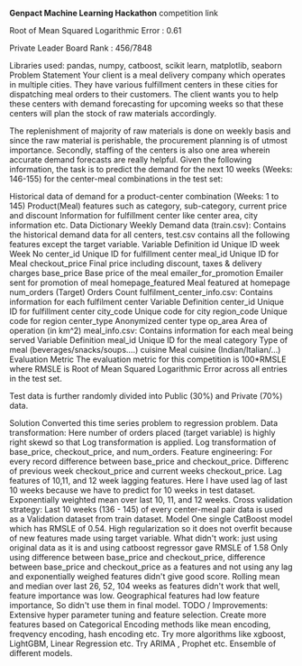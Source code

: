 **Genpact Machine Learning Hackathon**
competition link

Root of Mean Squared Logarithmic Error : 0.61

Private Leader Board Rank : 456/7848

Libraries used:
pandas, numpy, catboost, scikit learn, matplotlib, seaborn
Problem Statement
Your client is a meal delivery company which operates in multiple cities. They have various fulfillment centers in these cities for dispatching meal orders to their customers. The client wants you to help these centers with demand forecasting for upcoming weeks so that these centers will plan the stock of raw materials accordingly.

The replenishment of majority of raw materials is done on weekly basis and since the raw material is perishable, the procurement planning is of utmost importance. Secondly, staffing of the centers is also one area wherein accurate demand forecasts are really helpful. Given the following information, the task is to predict the demand for the next 10 weeks (Weeks: 146-155) for the center-meal combinations in the test set:

Historical data of demand for a product-center combination (Weeks: 1 to 145)
Product(Meal) features such as category, sub-category, current price and discount
Information for fulfillment center like center area, city information etc.
Data Dictionary
Weekly Demand data (train.csv): Contains the historical demand data for all centers, test.csv contains all the following features except the target variable.
Variable	Definition
id	Unique ID
week	Week No
center_id	Unique ID for fulfillment center
meal_id	Unique ID for Meal
checkout_price	Final price including discount, taxes & delivery charges
base_price	Base price of the meal
emailer_for_promotion	Emailer sent for promotion of meal
homepage_featured Meal	featured at homepage
num_orders	(Target) Orders Count
fulfilment_center_info.csv: Contains information for each fulfilment center
Variable	Definition
center_id	Unique ID for fulfillment center
city_code	Unique code for city
region_code	Unique code for region
center_type	Anonymized center type
op_area	Area of operation (in km^2)
meal_info.csv: Contains information for each meal being served
Variable	Definition
meal_id	Unique ID for the meal
category	Type of meal (beverages/snacks/soups….)
cuisine	Meal cuisine (Indian/Italian/…)
Evaluation Metric
The evaluation metric for this competition is 100*RMSLE where RMSLE is Root of Mean Squared Logarithmic Error across all entries in the test set.

Test data is further randomly divided into Public (30%) and Private (70%) data.

Solution
Converted this time series problem to regression problem.
Data transformation:
Here number of orders placed (target variable) is highly right skewd so that Log transformation is applied.
Log transformation of base_price, checkout_price, and num_orders.
Feature engineering:
For every record difference between base_price and checkout_price.
Differenc of previous week checkout_price and current weeks checkout_price.
Lag features of 10,11, and 12 week lagging features. Here I have used lag of last 10 weeks because we have to predict for 10 weeks in test dataset.
Exponentially weighted mean over last 10, 11, and 12 weeks.
Cross validation strategy:
Last 10 weeks (136 - 145) of every center-meal pair data is used as a Validation dataset from train dataset.
Model
One single CatBoost model which has RMSLE of 0.54.
High regularization so it does not overfit because of new features made using target variable.
What didn't work:
just using original data as it is and using catboost regressor gave RMSLE of 1.58
Only using difference between base_price and checkout_price, difference between base_price and checkout_price as a features and not using any lag and exponentially weighed features didn't give good score.
Rolling mean and median over last 26, 52, 104 weeks as features didn't work that well, feature importance was low.
Geographical features had low feature importance, So didn't use them in final model.
TODO / Improvements:
Extensive hyper parameter tuning and feature selection.
Create more features based on Categorical Encoding methods like mean encoding, freqvency encoding, hash encoding etc.
Try more algorithms like xgboost, LightGBM, Linear Regression etc.
Try ARIMA , Prophet etc.
Ensemble of different models.
